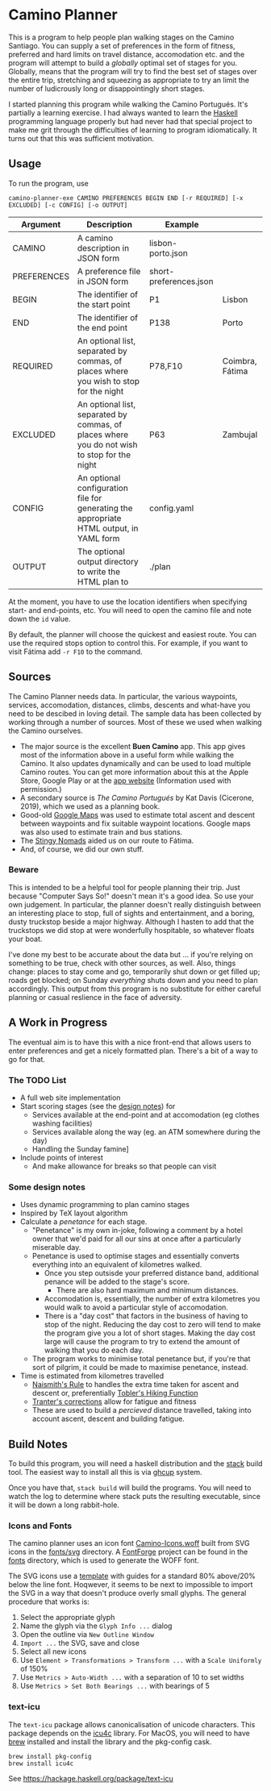 # Camino Planner

This is a program to help people plan walking stages on the Camino Santiago.
You can supply a set of preferences in the form of fitness, preferred and hard
limits on travel distance, accomodation etc. and the program will attempt to
build a *globally* optimal set of stages for you.
Globally, means that the program will try to find the best set of stages over the
entire trip, stretching and squeezing as appropriate to try an limit the number of
ludicrously long or disappointingly short stages.

I started planning this program while walking the Camino Portugués.
It's partially a learning exercise.
I had always wanted to learn the [Haskell](https://www.haskell.org/) programming language properly but
had never had that special project to make me grit through the difficulties of learning
to program idiomatically.
It turns out that this was sufficient motivation.

## Usage

To run the program, use

```shell
camino-planner-exe CAMINO PREFERENCES BEGIN END [-r REQUIRED] [-x EXCLUDED] [-c CONFIG] [-o OUTPUT]
```

| Argument | Description                                                                                  | Example | |
| --- |----------------------------------------------------------------------------------------------| --- | --- | 
| CAMINO | A camino description in JSON form                                                            | lisbon-porto.json | |
| PREFERENCES | A preference file in JSON form                                                               | short-preferences.json | |
| BEGIN | The identifier of the start point                                                            | P1 | Lisbon |
| END | The identifier of the end point                                                              | P138 | Porto |
| REQUIRED | An optional list, separated by commas, of places where you wish to stop for the night        | P78,F10 | Coimbra, Fátima |
| EXCLUDED | An optional list, separated by commas, of places where you do not wish to stop for the night | P63 | Zambujal |
| CONFIG | An optional configuration file for generating the appropriate HTML output, in YAML form      | config.yaml | |
| OUTPUT | The optional output directory to write the HTML plan to                                      | ./plan | |                                                                     

At the moment, you have to use the location identifiers when specifying start- and
end-points, etc.
You will need to open the camino file and note down the `id` value.

By default, the planner will choose the quickest and easiest route.
You can use the required stops option to control this.
For example, if you want to visit Fátima add `-r F10` to the command.

## Sources

The Camino Planner needs data.
In particular, the various waypoints, services, accomodation, distances, climbs,
descents and what-have you need to be descibed in loving detail.
The sample data has been collected by working through a number of sources.
Most of these we used when walking the Camino ourselves.

* The major source is the excellent **Buen Camino** app.
  This app gives most of the information above in a useful form while walking the Camino.
  It also updates dynamically and can be used to load multiple Camino routes.
  You can get more information about this at the Apple Store, Google Play or at the
  [app website](https://www.editorialbuencamino.com/) (Information used with permission.)
* A secondary source is *The Camino Portugués* by Kat Davis (Cicerone, 2019), which we
  used as a planning book.
* Good-old [Google Maps](https://www.google.com/maps) was used to estimate total ascent and descent between
  waypoints and fix suitable waypoint locations.
  Google maps was also used to estimate train and bus stations.
* The [Stingy Nomads](https://stingynomads.com/camino-fatima-walk-lisbon-porto/) aided us on 
  our route to Fátima.
* And, of course, we did our own stuff.

### Beware

This is intended to be a helpful tool for people planning their trip.
Just because "Computer Says So!" doesn't mean it's a good idea.
So use your own judgement.
In particular, the planner doesn't really distinguish between an interesting place
to stop, full of sights and entertainment, and a boring, dusty truckstop beside a
major highway.
Although I hasten to add that the truckstops we did stop at were wonderfully hospitable,
so whatever floats your boat.

I've done my best to be accurate about the data but ...
if you're relying on something to be true, check with other sources, as well.
Also, things change: places to stay come and go, temporarily shut down
or get filled up; roads get blocked; on Sunday *everything* shuts down and you need
to plan accordingly.
This output from this program is no substitute for either careful planning or
casual reslience in the face of adversity.

## A Work in Progress

The eventual aim is to have this with a nice front-end that allows users to
enter preferences and get a nicely formatted plan.
There's a bit of a way to go for that.

### The TODO List

* A full web site implementation
* Start scoring stages (see the [design notes](#some-design-notes)) for
  * Services available at the end-point and at accomodation (eg clothes washing facilities)
  * Services available along the way (eg. an ATM somewhere during the day)
  * Handling the Sunday famine]
* Include points of interest
  * And make allowance for breaks so that people can visit

### Some design notes

* Uses dynamic programming to plan camino stages
* Inspired by TeX layout algorithm
* Calculate a *penetance* for each stage.
  * "Penetance" is my own in-joke, following a comment by a hotel owner that we'd paid for all our sins at once
    after a particularly miserable day.
  * Penetance is used to optimise stages and essentially converts everything
    into an equivalent of kilometres walked.
    * Once you step outsisde your preferred distance band, additional penance will be
      added to the stage's score.
      * There are also hard maximum and minimum distances.
    * Accomodation is, essentially, the number of extra kilometres you would walk to avoid a
      particular style of accomodation.
    * There is a "day cost" that factors in the business of having to stop of the night.
      Reducing the day cost to zero will tend to make the program give you a lot of
      short stages.
      Making the day cost large will cause the program to try to extend the amount of
      walking that you do each day.
  * The program works to minimise total penetance but, if you're that sort of
    pilgrim, it could be made to maximise penetance, instead.
* Time is estimated from kilometres travelled
  * [Naismith's Rule](https://en.wikipedia.org/wiki/Naismith%27s_rule) to handles the extra time taken for ascent and descent 
    or, preferentially [Tobler's Hiking Function](https://en.wikipedia.org/wiki/Tobler%27s_hiking_function)
  * [Tranter's corrections](https://en.wikipedia.org/wiki/Naismith%27s_rule#Tranter's_corrections) allow for fatigue and fitness
  * These are used to build a *percieved* distance travelled, taking into account
   ascent, descent and building fatigue.
## Build Notes

To build this program, you will need a haskell distribution and the
[stack](https://docs.haskellstack.org/en/stable/) build tool.
The easiest way to install all this is via [ghcup](https://www.haskell.org/ghcup/) system.

Once you have that, `stack build` will build the programs.
You will need to watch the log to determine where stack puts the resulting executable, 
since it will be down a long rabbit-hole.

### Icons and Fonts

The camino planner uses an icon font [Camino-Icons.woff](fonts/Camino-Icons.woff)
built from SVG icons in the [fonts/svg](fonts/svg) directory.
A [FontForge](https://fontforge.org/) project can be found in the [fonts](fonts) directory,
which is used to generate the WOFF font.

The SVG icons use a [template](fonts/svg/template.svg) with guides for a standard 
80% above/20% below the line font.
Hoqwever, it seems to be next to impossible to import the SVG in a way that doesn't produce
overly small glyphs.
The general procedure that works is:

1. Select the appropriate glyph
2. Name the glyph via the `Glyph Info ...` dialog
3. Open the outline via `New Outline Window`
4. `Import ...` the SVG, save and close
5. Select all new icons
6. Use `Element > Transformations > Transform ...` with a `Scale Uniformly` of 150%
7. Use `Metrics > Auto-Width ...` with a separation of 10 to set widths
8. Use `Metrics > Set Both Bearings ...` with bearings of 5
  
### text-icu

The `text-icu` package allows canonicalisation of unicode characters.
This package depends on the [icu4c](https://icu.unicode.org/) library.
For MacOS, you will need to have [brew](https://brew.sh/) installed and install the library
and the pkg-config cask.

```shell
brew install pkg-config
brew install icu4c
```

See https://hackage.haskell.org/package/text-icu